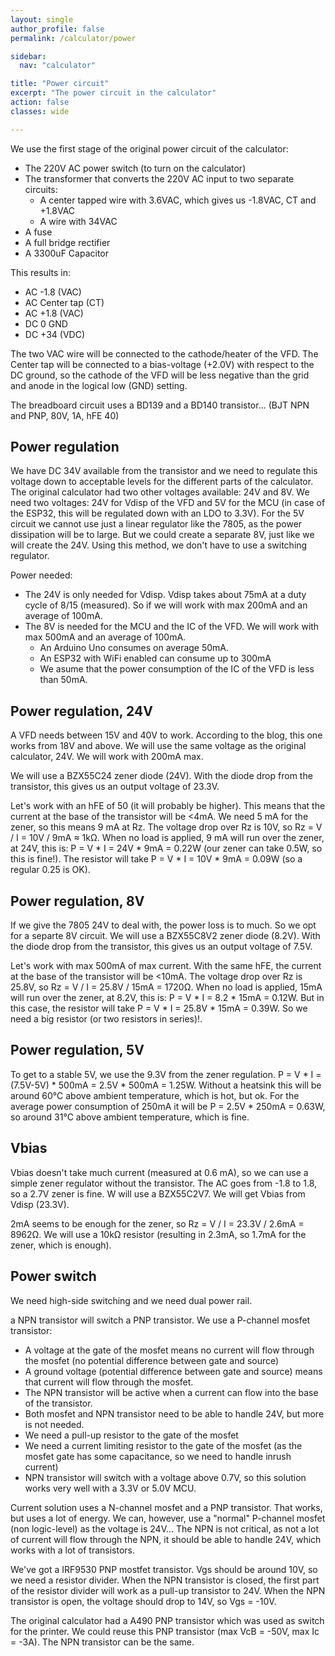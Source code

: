 ```yaml
---
layout: single
author_profile: false
permalink: /calculator/power

sidebar:
  nav: "calculator"

title: "Power circuit"
excerpt: "The power circuit in the calculator"
action: false
classes: wide

---
```

We use the first stage of the original power circuit of the calculator:

- The 220V AC power switch (to turn on the calculator)
- The transformer that converts the 220V AC input to two separate circuits:
  - A center tapped wire with 3.6VAC, which gives us -1.8VAC, CT and +1.8VAC
  - A wire with 34VAC
- A fuse
- A full bridge rectifier
- A 3300uF Capacitor

This results in:
- AC -1.8 (VAC)
- AC Center tap (CT)
- AC +1.8 (VAC)
- DC 0 GND
- DC +34 (VDC)

The two VAC wire will be connected to the cathode/heater of the VFD. The Center tap will be connected to a bias-voltage (+2.0V) with respect to the DC ground, so the cathode of the VFD will be less negative than the grid and anode in the logical low (GND) setting.

The breadboard circuit uses a BD139 and a BD140 transistor... (BJT NPN and PNP, 80V, 1A, hFE 40)

## Power regulation
We have DC 34V available from the transistor and we need to regulate this voltage down to acceptable levels for the different parts of the calculator. The original calculator had two other voltages available: 24V and 8V. We need two voltages: 24V for Vdisp of the VFD and 5V for the MCU (in case of the ESP32, this will be regulated down with an LDO to 3.3V). For the 5V circuit we cannot use just a linear regulator like the 7805, as the power dissipation will be to large. But we could create a separate 8V, just like we will create the 24V. Using this method, we don't have to use a switching regulator.

Power needed:
- The 24V is only needed for Vdisp. Vdisp takes about 75mA at a duty cycle of 8/15 (measured). So if we will work with max 200mA and an average of 100mA.
- The 8V is needed for the MCU and the IC of the VFD. We will work with max 500mA and an average of 100mA.
  - An Arduino Uno consumes on average 50mA.
  - An ESP32 with WiFi enabled can consume up to 300mA
  - We asume that the power consumption of the IC of the VFD is less than 50mA.

## Power regulation, 24V
A VFD needs between 15V and 40V to work. According to the blog, this one works from 18V and above. We will use the same voltage as the original calculator, 24V. We will work with 200mA max.

We will use a BZX55C24 zener diode (24V). With the diode drop from the transistor, this gives us an output voltage of 23.3V.

Let's work with an hFE of 50 (it will probably be higher). This means that the current at the base of the transistor will be <4mA. We need 5 mA for the zener, so this means 9 mA at Rz. The voltage drop over Rz is 10V, so Rz = V / I = 10V / 9mA ≈ 1kΩ. When no load is applied, 9 mA will run over the zener, at 24V, this is: P = V * I = 24V * 9mA = 0.22W (our zener can take 0.5W, so this is fine!). The resistor will take P = V * I = 10V * 9mA = 0.09W (so a regular 0.25 is OK).

## Power regulation, 8V
If we give the 7805 24V to deal with, the power loss is to much. So we opt for a separte 8V circuit. We will use a BZX55C8V2 zener diode (8.2V). With the diode drop from the transistor, this gives us an output voltage of 7.5V.

Let's work with max 500mA of max current. With the same hFE, the current at the base of the transistor will be <10mA. The voltage drop over Rz is 25.8V, so Rz = V / I = 25.8V / 15mA = 1720Ω. When no load is applied, 15mA will run over the zener, at 8.2V, this is: P = V * I = 8.2 * 15mA = 0.12W. But in this case, the resistor will take P = V * I = 25.8V * 15mA = 0.39W. So we need a big resistor (or two resistors in series)!.

## Power regulation, 5V
To get to a stable 5V, we use the 9.3V from the zener regulation. P = V * I = (7.5V-5V) * 500mA = 2.5V * 500mA = 1.25W. Without a heatsink this will be around 60°C above ambient temperature, which is hot, but ok. For the average power consumption of 250mA it will be P = 2.5V * 250mA = 0.63W, so around 31°C above ambient temperature, which is fine.

## Vbias
Vbias doesn't take much current (measured at 0.6 mA), so we can use a simple zener regulator without the transistor. The AC goes from -1.8 to 1.8, so a 2.7V zener is fine. W will use a BZX55C2V7. We will get Vbias from Vdisp (23.3V).

2mA seems to be enough for the zener, so Rz = V / I = 23.3V / 2.6mA = 8962Ω. We will use a 10kΩ resistor (resulting in 2.3mA, so 1.7mA for the zener, which is enough).

## Power switch
We need high-side switching and we need dual power rail.

a NPN transistor will switch a PNP transistor. We use a P-channel mosfet transistor:
- A voltage at the gate of the mosfet means no current will flow through the mosfet (no potential difference between gate and source)
- A ground voltage (potential difference between gate and source) means that current will flow through the mosfet.
- The NPN transistor will be active when a current can flow into the base of the transistor.
- Both mosfet and NPN transistor need to be able to handle 24V, but more is not needed.
- We need a pull-up resistor to the gate of the mosfet
- We need a current limiting resistor to the gate of the mosfet (as the mosfet gate has some capacitance, so we need to handle inrush current)
- NPN transistor will switch with a voltage above 0.7V, so this solution works very well with a 3.3V or 5.0V MCU.

Current solution uses a N-channel mosfet and a PNP transistor. That works, but uses a lot of energy. We can, however, use a "normal" P-channel mosfet (non logic-level) as the voltage is 24V... The NPN is not critical, as not a lot of current will flow through the NPN, it should be able to handle 24V, which works with a lot of transistors.

We've got a IRF9530 PNP mostfet transistor. Vgs should be around 10V, so we need a resistor divider. When the NPN transistor is closed, the first part of the resistor divider will work as a pull-up transistor to 24V. When the NPN transistor is open, the voltage should drop to 14V, so Vgs = -10V.

The original calculator had a A490 PNP transistor which was used as switch for the printer. We could reuse this PNP transistor (max VcB = -50V, max Ic = -3A). The NPN transistor can be the same.
